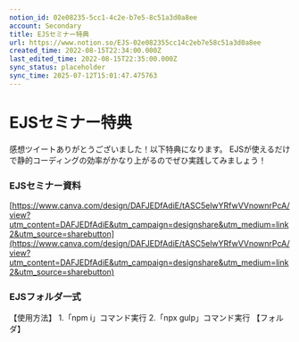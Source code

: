 ```yaml
---
notion_id: 02e08235-5cc1-4c2e-b7e5-8c51a3d0a8ee
account: Secondary
title: EJSセミナー特典
url: https://www.notion.so/EJS-02e082355cc14c2eb7e58c51a3d0a8ee
created_time: 2022-08-15T22:34:00.000Z
last_edited_time: 2022-08-15T22:35:00.000Z
sync_status: placeholder
sync_time: 2025-07-12T15:01:47.475763
---
```

# EJSセミナー特典

感想ツイートありがとうございました！以下特典になります。
EJSが使えるだけで静的コーディングの効率がかなり上がるのでぜひ実践してみましょう！
### EJSセミナー資料
[https://www.canva.com/design/DAFJEDfAdiE/tASC5elwYRfwVVnownrPcA/view?utm_content=DAFJEDfAdiE&utm_campaign=designshare&utm_medium=link2&utm_source=sharebutton](https://www.canva.com/design/DAFJEDfAdiE/tASC5elwYRfwVVnownrPcA/view?utm_content=DAFJEDfAdiE&utm_campaign=designshare&utm_medium=link2&utm_source=sharebutton)
### EJSフォルダ一式
【使用方法】
1.「npm i」コマンド実行
2.「npx gulp」コマンド実行
【フォルダ】